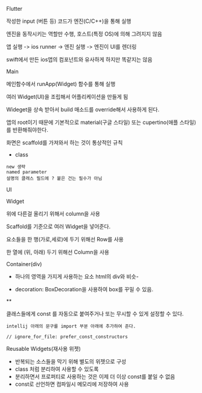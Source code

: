 Flutter

작성한 input (버튼 등) 코드가 엔진(C/C++)을 통해 실행

엔진을 동작시키는 역할만 수행, 호스트(특정 OS)에 의해 그려지지 않음

앱 실행 -> ios runner -> 엔진 실행 -> 엔진이 UI를 렌더링

swift에서 만든 ios앱의 컴포넌트와 유사하게 하지만 똑같지는 않음



Main

메인함수에서 runApp(Widget) 함수를 통해 실행

여러 Widget(UI)을 조립해서 어플리케이션을 만들게 됨

Wideget을 상속 받아서 build 매소드를 override해서 사용하게 된다.

앱의 root이기 때문에 기본적으로 material(구글 스타일) 또는 cupertino(애플 스타일) 를 반환해줘야한다.

화면은 scaffold를 가져와서 하는 것이 통상적인 규칙

- class

```
new 생략
named parameter
설명의 클래스 필드에 ? 붙은 건는 필수가 아님
```





UI

Widget

위에 다른걸 올리기 위해서 column을 사용  

Scaffold를 기준으로 여러 Widget을 넣어준다.



요소들을 한 행(가로,세로)에 두기 위해선 Row를 사용

한 열에 (위, 아래) 두기 위해선 Column을 사용



Container(div) 

- 하나의 영역을 가지게 사용하는 요소 html의 div와 비슷- 


- decoration: BoxDecoration을 사용하여 box를 꾸밀 수 있음.



**

클래스들에게 const 를  자동으로 붙여주거나 또는 무시할 수 있게 설정할 수 있다.

```
intellij 아래의 문구를 import 부분 아래에 추가하여 준다.

// ignore_for_file: prefer_const_constructors
```





Reusable Widgets(재사용 위젯)

- 반복되는 소스들을 막기 위해 별도의 위젯으로 구성
- class 처럼 분리하여 사용할 수 있도록
- 분리하면서 프로퍼티로 사용하는 것은 이제 더 이상 const를 붙일 수 없음
- const로 선언하면 컴파일시 메모리에 저장하여 사용